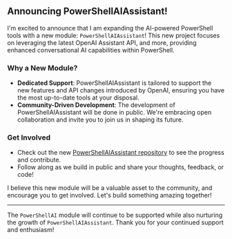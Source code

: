 ## Announcing PowerShellAIAssistant!

I'm excited to announce that I am expanding the AI-powered PowerShell tools with a new module: `PowerShellAIAssistant`! This new project focuses on leveraging the latest OpenAI Assistant API, and more, providing enhanced conversational AI capabilities within PowerShell.

### Why a New Module?

- **Dedicated Support**: PowerShellAIAssistant is tailored to support the new features and API changes introduced by OpenAI, ensuring you have the most up-to-date tools at your disposal.
- **Community-Driven Development**: The development of PowerShellAIAssistant will be done in public. We're embracing open collaboration and invite you to join us in shaping its future.

### Get Involved

- Check out the new [PowerShellAIAssistant repository](https://github.com/dfinke/PowerShellAIAssistant) to see the progress and contribute.
- Follow along as we build in public and share your thoughts, feedback, or code!

I believe this new module will be a valuable asset to the community, and encourage you to get involved. Let's build something amazing together!

---

The `PowerShellAI` module will continue to be supported while also nurturing the growth of `PowerShellAIAssistant`. Thank you for your continued support and enthusiasm!